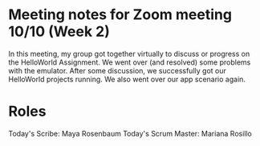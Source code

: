 # Meeting notes for Zoom meeting 10/10 (Week 2)

In this meeting, my group got together virtually to discuss or progress on the HelloWorld Assignment. We went over (and resolved) some problems with the emulator. After some discussion, we successfully got our HelloWorld projects running. We also went over our app scenario again.

# Roles

Today's Scribe: Maya Rosenbaum
Today's Scrum Master: Mariana Rosillo

